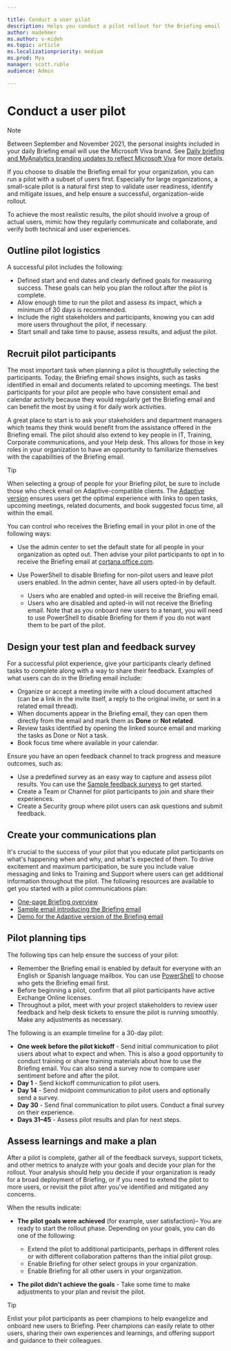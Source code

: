 ```yaml
---

title: Conduct a user pilot
description: Helps you conduct a pilot rollout for the Briefing email
author: madehmer
ms.author: v-mideh
ms.topic: article
ms.localizationpriority: medium 
ms.prod: Mya
manager: scott.ruble
audience: Admin

---
```


# Conduct a user pilot

>[!Note]
>Between September and November 2021, the personal insights included in your daily Briefing email will use the Microsoft Viva brand. See [Daily briefing and MyAnalytics branding updates to reflect Microsoft Viva](https://techcommunity.microsoft.com/t5/microsoft-viva-blog/daily-briefing-and-myanalytics-branding-updates-to-reflect/ba-p/2681246) for more details.

If you choose to disable the Briefing email for your organization, you can run a pilot with a subset of users first. Especially for large organizations, a small-scale pilot is a natural first step to validate user readiness, identify and mitigate issues, and help ensure a successful, organization-wide rollout.

To achieve the most realistic results, the pilot should involve a group of actual users, mimic how they regularly communicate and collaborate, and verify both technical and user experiences.  

## Outline pilot logistics

A successful pilot includes the following:

* Defined start and end dates and clearly defined goals for measuring success. These goals can help you plan the rollout after the pilot is complete.  
* Allow enough time to run the pilot and assess its impact, which a minimum of 30 days is recommended.  
* Include the right stakeholders and participants, knowing you can add more users throughout the pilot, if necessary.  
* Start small and take time to pause, assess results, and adjust the pilot.  

## Recruit pilot participants

The most important task when planning a pilot is thoughtfully selecting the participants. Today, the Briefing email shows insights, such as tasks identified in email and documents related to upcoming meetings. The best participants for your pilot are people who have consistent email and calendar activity because they would regularly get the Briefing email and can benefit the most by using it for daily work activities.

A great place to start is to ask your stakeholders and department managers which teams they think would benefit from the assistance offered in the Briefing email. The pilot should also extend to key people in IT, Training, Corporate communications, and your Help desk. This allows for those in key roles in your organization to have an opportunity to familiarize themselves with the capabilities of the Briefing email.

 > [!Tip]
 > When selecting a group of people for your Briefing pilot, be sure to include those who check email on Adaptive-compatible clients. The [Adaptive version](be-overview.md#adaptive-or-html-version) ensures users get the optimal experience with links to open tasks, upcoming meetings, related documents, and book suggested focus time, all within the email.

You can control who receives the Briefing email in your pilot in one of the following ways:

* Use the admin center to set the default state for all people in your organization as opted out. Then advise your pilot participants to opt in to receive the Briefing email at [cortana.office.com](https://cortana.office.com).
* Use PowerShell to disable Briefing for non-pilot users and leave pilot users enabled. In the admin center, have all users opted-in by default.

  * Users who are enabled and opted-in will receive the Briefing email.
  * Users who are disabled and opted-in will not receive the Briefing email. Note that as you onboard new users to a tenant, you will need to use PowerShell to disable Briefing for them if you do not want them to be part of the pilot.

## Design your test plan and feedback survey

For a successful pilot experience, give your participants clearly defined tasks to complete along with a way to share their feedback. Examples of what users can do in the Briefing email include:

* Organize or accept a meeting invite with a cloud document attached (can be a link in the invite itself, a reply to the original invite, or sent in a related email thread).
* When documents appear in the Briefing email, they can open them directly from the email and mark them as **Done** or **Not related**.
* Review tasks identified by opening the linked source email and marking the tasks as Done or Not a task.
* Book focus time where available in your calendar.

Ensure you have an open feedback channel to track progress and measure outcomes, such as:

* Use a predefined survey as an easy way to capture and assess pilot results. You can use the [Sample feedback surveys](https://download.microsoft.com/download/a/9/f/a9fea3f4-77a9-4465-a6eb-c021087c3b7f/fedback-survey.docx) to get started.
* Create a Team or Channel for pilot participants to join and share their experiences.
* Create a Security group where pilot users can ask questions and submit feedback.

## Create your communications plan

It's crucial to the success of your pilot that you educate pilot participants on what's happening when and why, and what's expected of them. To drive excitement and maximum participation, be sure you include value messaging and links to Training and Support where users can get additional information throughout the pilot. The following resources are available to get you started with a pilot communications plan:

* [One-page Briefing overview](https://download.microsoft.com/download/6/6/f/66fa5ad1-ee36-48f2-a01a-06fb918b278c/briefing-overview.docx)
* [Sample email introducing the Briefing email](https://download.microsoft.com/download/6/4/9/649c7338-4cfe-45fe-b9bd-34ba4e0fa249/email-to-introduce-briefing.docx)
* [Demo for the Adaptive version of the Briefing email](briefing-demo.gif)

## Pilot planning tips

The following tips can help ensure the success of your pilot:

* Remember the Briefing email is enabled by default for everyone with an English or Spanish language mailbox. You can use [PowerShell](be-admin.md) to choose who gets the Briefing email first.
* Before beginning a pilot, confirm that all pilot participants have active Exchange Online licenses.
* Throughout a pilot, meet with your project stakeholders to review user feedback and help desk tickets to ensure the pilot is running smoothly. Make any adjustments as necessary.

The following is an example timeline for a 30-day pilot:

* **One week before the pilot kickoff** - Send initial communication to pilot users about what to expect and when. This is also a good opportunity to conduct training or share training materials about how to use the Briefing email. You can also send a survey now to compare user sentiment before and after the pilot.
* **Day 1** - Send kickoff communication to pilot users.
* **Day 14** - Send midpoint communication to pilot users and optionally send a survey.
* **Day 30** - Send final communication to pilot users. Conduct a final survey on their experience.
* **Days 31–45** - Assess pilot results and plan for next steps.

## Assess learnings and make a plan

After a pilot is complete, gather all of the feedback surveys, support tickets, and other metrics to analyze with your goals and decide your plan for the rollout. Your analysis should help you decide if your organization is ready for a broad deployment of Briefing, or if you need to extend the pilot to more users, or revisit the pilot after you've identified and mitigated any concerns.

When the results indicate:

* **The pilot goals were achieved** (for example, user satisfaction)– You are ready to start the rollout phase. Depending on your goals, you can do one of the following:

  * Extend the pilot to additional participants, perhaps in different roles or with different collaboration patterns than the initial pilot group.
  * Enable Briefing for other select groups in your organization.
  * Enable Briefing for all other users in your organization.

* **The pilot didn't achieve the goals** - Take some time to make adjustments to your plan and revisit the pilot.

 > [!Tip]
 > Enlist your pilot participants as peer champions to help evangelize and onboard new users to Briefing. Peer champions can easily relate to other users, sharing their own experiences and learnings, and offering support and guidance to their colleagues. <!-- See the [Early Adoption Program Guide](https://go.microsoft.com/fwlink/?linkid=859068) to learn more about champions and how you can use them in your rollout.-->
